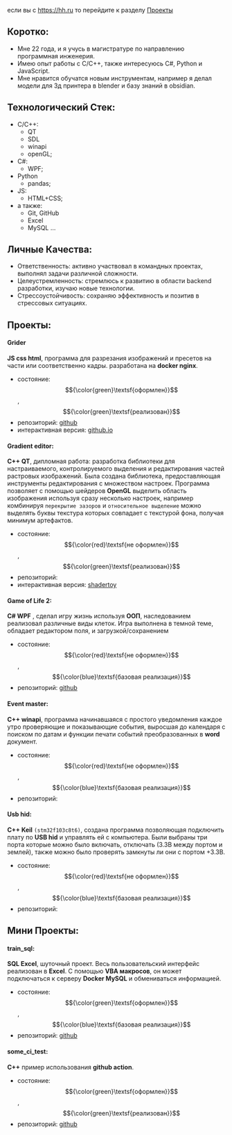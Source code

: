 если вы с https://hh.ru то перейдите к разделу [Проекты](##Проекты)


## Коротко:

- Мне 22 года, и я учусь в магистратуре по направлению программная инженерия.
- Имею опыт работы с С/С++, также интересуюсь С#, Python и JavaScript.
- Мне нравится обучатся новым инструментам, например я делал модели для 3д принтера в blender и базу знаний в obsidian.

## Технологический Стек:
- С/С++:
  - QT
  - SDL
  - winapi
  - openGL;
- С#: 
  - WPF;
- Python 
  - pandas;
- JS: 
  - HTML+CSS;
- а также: 
  - Git, GitHub
  - Excel
  - MySQL ...

## Личные Качества:
- Ответственность: активно участвовал в командных проектах, выполнял задачи различной сложности.
- Целеустремленность: стремлюсь к развитию в области backend разработки, изучаю новые технологии.
- Стрессоустойчивость: сохраняю эффективность и позитив в стрессовых ситуациях.

## Проекты:

#### Grider

**JS css html**, программа для разрезания изображений и пресетов на части или соответственно кадры. разработана на **docker nginx**.
- состояние: $${\color{green}\textsf{оформлен}}$$, $${\color{green}\textsf{реализован}}$$
- репозиторий: [github](https://github.com/KiselkovD/Grider)
- интерактивная версия: [github.io](https://kiselkovd.github.io/Grider/)

#### Gradient editor:
**С++ QT**, дипломная работа: разработка библиотеки для настраиваемого, контролируемого выделения и редактирования частей растровых изображений. Была создана библиотека, предоставляющая инструменты редактирования с множеством настроек. Программа позволяет с помощью шейдеров **OpenGL** выделить область изображения используя сразу несколько настроек, например комбинируя `перекрытие зазоров` и `относительное выделение` можно выделять буквы текстура которых совпадает с текстурой фона, получая минимум артефактов.
- состояние: $${\color{red}\textsf{не оформлен}}$$, $${\color{green}\textsf{реализован}}$$
- репозиторий: []()
- интерактивная версия: [shadertoy](https://www.shadertoy.com/playlist/DXXSRX)


#### Game of Life 2:
**C# WPF** , сделал игру жизнь используя **ООП**, наследованием реализовал различные виды клеток. Игра выполнена в темной теме, обладает редактором поля, и загрузкой/сохранением 
- состояние: $${\color{red}\textsf{не оформлен}}$$, $${\color{blue}\textsf{базовая реализация}}$$
- репозиторий: [github](https://github.com/KiselkovD/life_game/tree/main)

#### Event master:
**С++ winapi**, программа начинавшаяся с простого уведомления каждое утро проверяющие и показывающие события, выросшая до календаря с поиском по датам и функции печати событий преобразованных в **word** документ.
- состояние: $${\color{red}\textsf{не оформлен}}$$, $${\color{blue}\textsf{базовая реализация}}$$
- репозиторий: []()

#### Usb hid:
**С++ Keil** `(stm32f103c8t6)`, создана программа позволяющая подключить плату по **USB hid** и управлять ей с компьютера. Были выбраны три порта которые можно было включать, отключать (3.3В между портом и землей), также можно было проверять замкнуты ли они с портом +3.3В.
- состояние: $${\color{red}\textsf{не оформлен}}$$, $${\color{blue}\textsf{базовая реализация}}$$
- репозиторий: []()

## Мини Проекты:

#### train_sql:
**SQL Excel**, шуточный проект. Весь пользовательский интерфейс реализован в **Excel**. С помощью **VBA макросов**, он может подключаться к серверу **Docker MySQL** и обмениваться информацией.
- состояние: $${\color{green}\textsf{оформлен}}$$, $${\color{blue}\textsf{базовая реализация}}$$
- репозиторий: [github](https://github.com/KiselkovD/train_sql)

#### some_ci_test:
**С++** пример использования **github action**.
- состояние: $${\color{green}\textsf{оформлен}}$$, $${\color{green}\textsf{реализован}}$$
- репозиторий: [github](https://github.com/KiselkovD/some_ci_test)
